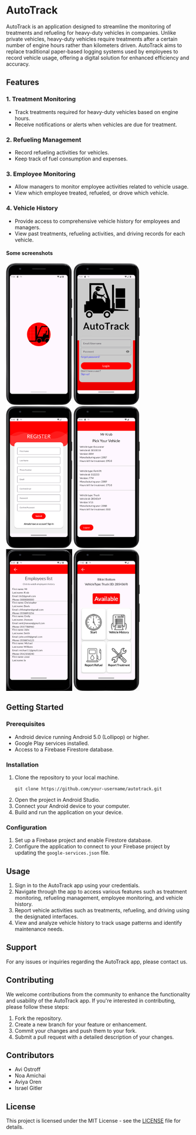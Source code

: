 # AutoTrack

AutoTrack is an application designed to streamline the monitoring of treatments and refueling for heavy-duty vehicles in companies. Unlike private vehicles, heavy-duty vehicles require treatments after a certain number of engine hours rather than kilometers driven. AutoTrack aims to replace traditional paper-based logging systems used by employees to record vehicle usage, offering a digital solution for enhanced efficiency and accuracy.

## Features

### 1. Treatment Monitoring
- Track treatments required for heavy-duty vehicles based on engine hours.
- Receive notifications or alerts when vehicles are due for treatment.

### 2. Refueling Management
- Record refueling activities for vehicles.
- Keep track of fuel consumption and expenses.

### 3. Employee Monitoring
- Allow managers to monitor employee activities related to vehicle usage.
- View which employee treated, refueled, or drove which vehicle.

### 4. Vehicle History
- Provide access to comprehensive vehicle history for employees and managers.
- View past treatments, refueling activities, and driving records for each vehicle.

####  Some screenshots
<img src="Screenshots/First_screen.png" width="180px"> <img src="Screenshots/login_screen.png" width="180px">  <img src="Screenshots/Register_company_activity.png" width="180px"> <img src="Screenshots/employee_activity.png" width="180px"> <img src="Screenshots/employees_list_activity.png" width="180px"> <img src="Screenshots/VehiclePage.png" width="180px">

## Getting Started

### Prerequisites
- Android device running Android 5.0 (Lollipop) or higher.
- Google Play services installed.
- Access to a Firebase Firestore database.

### Installation
1. Clone the repository to your local machine.
   ```
   git clone https://github.com/your-username/autotrack.git
   ```
2. Open the project in Android Studio.
3. Connect your Android device to your computer.
4. Build and run the application on your device.

### Configuration
1. Set up a Firebase project and enable Firestore database.
2. Configure the application to connect to your Firebase project by updating the `google-services.json` file.

## Usage
1. Sign in to the AutoTrack app using your credentials.
2. Navigate through the app to access various features such as treatment monitoring, refueling management, employee monitoring, and vehicle history.
3. Report vehicle activities such as treatments, refueling, and driving using the designated interfaces.
4. View and analyze vehicle history to track usage patterns and identify maintenance needs.

## Support
For any issues or inquiries regarding the AutoTrack app, please contact us.

## Contributing
We welcome contributions from the community to enhance the functionality and usability of the AutoTrack app. If you're interested in contributing, please follow these steps:
1. Fork the repository.
2. Create a new branch for your feature or enhancement.
3. Commit your changes and push them to your fork.
4. Submit a pull request with a detailed description of your changes.

## Contributors
- Avi Ostroff
- Noa Amichai
- Aviya Oren
- Israel Gitler

## License
This project is licensed under the MIT License - see the [LICENSE](LICENSE) file for details.

